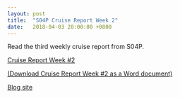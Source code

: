 ```yaml
---
layout: post
title:  "S04P Cruise Report Week 2"
date:   2018-04-03 20:00:00 +0800
---
```

<style>
img + em {
 text-align: justify;
 display: block;
 padding-left: 2em;
 padding-right: 2em;
}
</style>
Read the third weekly cruise report from S04P. 


[Cruise Report Week #2](https://usgoship.ucsd.edu/files/reports/2018_s04p/S04P_Weekly_report_3.pdf)

[(Download Cruise Report Week #2 as a Word document)](https://usgoship.ucsd.edu/files/reports/2018_s04p/S04P_Weekly_report_3.docx)

[Blog site](http://usgoship-s04p2018.blogspot.com)

<!--more-->
